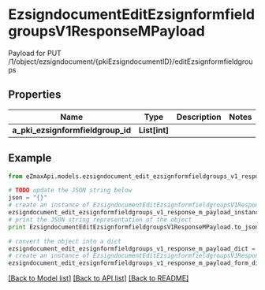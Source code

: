 # EzsigndocumentEditEzsignformfieldgroupsV1ResponseMPayload

Payload for PUT /1/object/ezsigndocument/{pkiEzsigndocumentID}/editEzsignformfieldgroups

## Properties

Name | Type | Description | Notes
------------ | ------------- | ------------- | -------------
**a_pki_ezsignformfieldgroup_id** | **List[int]** |  | 

## Example

```python
from eZmaxApi.models.ezsigndocument_edit_ezsignformfieldgroups_v1_response_m_payload import EzsigndocumentEditEzsignformfieldgroupsV1ResponseMPayload

# TODO update the JSON string below
json = "{}"
# create an instance of EzsigndocumentEditEzsignformfieldgroupsV1ResponseMPayload from a JSON string
ezsigndocument_edit_ezsignformfieldgroups_v1_response_m_payload_instance = EzsigndocumentEditEzsignformfieldgroupsV1ResponseMPayload.from_json(json)
# print the JSON string representation of the object
print EzsigndocumentEditEzsignformfieldgroupsV1ResponseMPayload.to_json()

# convert the object into a dict
ezsigndocument_edit_ezsignformfieldgroups_v1_response_m_payload_dict = ezsigndocument_edit_ezsignformfieldgroups_v1_response_m_payload_instance.to_dict()
# create an instance of EzsigndocumentEditEzsignformfieldgroupsV1ResponseMPayload from a dict
ezsigndocument_edit_ezsignformfieldgroups_v1_response_m_payload_form_dict = ezsigndocument_edit_ezsignformfieldgroups_v1_response_m_payload.from_dict(ezsigndocument_edit_ezsignformfieldgroups_v1_response_m_payload_dict)
```
[[Back to Model list]](../README.md#documentation-for-models) [[Back to API list]](../README.md#documentation-for-api-endpoints) [[Back to README]](../README.md)


